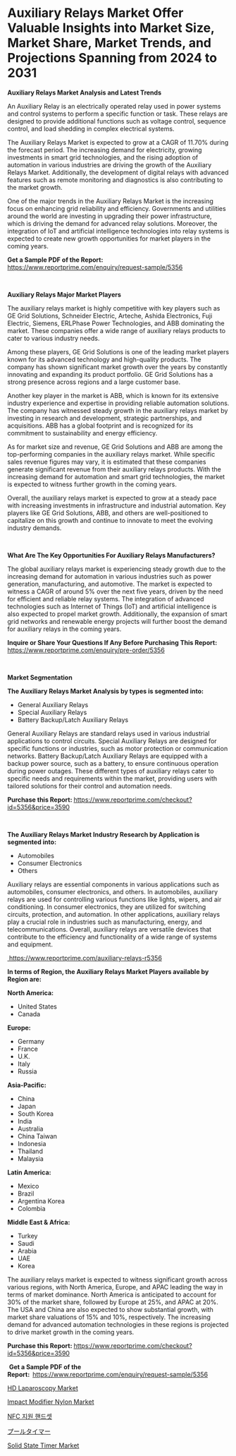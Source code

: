 <p><h1>Auxiliary Relays Market Offer Valuable Insights into Market Size, Market Share, Market Trends, and Projections Spanning from 2024 to 2031</h1></p><p><strong>Auxiliary Relays Market Analysis and Latest Trends</strong></p>
<p><p>An Auxiliary Relay is an electrically operated relay used in power systems and control systems to perform a specific function or task. These relays are designed to provide additional functions such as voltage control, sequence control, and load shedding in complex electrical systems.</p><p>The Auxiliary Relays Market is expected to grow at a CAGR of 11.70% during the forecast period. The increasing demand for electricity, growing investments in smart grid technologies, and the rising adoption of automation in various industries are driving the growth of the Auxiliary Relays Market. Additionally, the development of digital relays with advanced features such as remote monitoring and diagnostics is also contributing to the market growth.</p><p>One of the major trends in the Auxiliary Relays Market is the increasing focus on enhancing grid reliability and efficiency. Governments and utilities around the world are investing in upgrading their power infrastructure, which is driving the demand for advanced relay solutions. Moreover, the integration of IoT and artificial intelligence technologies into relay systems is expected to create new growth opportunities for market players in the coming years.</p></p>
<p><strong>Get a Sample PDF of the Report:&nbsp;</strong> <a href="https://www.reportprime.com/enquiry/request-sample/5356">https://www.reportprime.com/enquiry/request-sample/5356</a></p>
<p>&nbsp;</p>
<p><strong>Auxiliary Relays Major Market Players</strong></p>
<p><p>The auxiliary relays market is highly competitive with key players such as GE Grid Solutions, Schneider Electric, Arteche, Ashida Electronics, Fuji Electric, Siemens, ERLPhase Power Technologies, and ABB dominating the market. These companies offer a wide range of auxiliary relays products to cater to various industry needs.</p><p>Among these players, GE Grid Solutions is one of the leading market players known for its advanced technology and high-quality products. The company has shown significant market growth over the years by constantly innovating and expanding its product portfolio. GE Grid Solutions has a strong presence across regions and a large customer base.</p><p>Another key player in the market is ABB, which is known for its extensive industry experience and expertise in providing reliable automation solutions. The company has witnessed steady growth in the auxiliary relays market by investing in research and development, strategic partnerships, and acquisitions. ABB has a global footprint and is recognized for its commitment to sustainability and energy efficiency.</p><p>As for market size and revenue, GE Grid Solutions and ABB are among the top-performing companies in the auxiliary relays market. While specific sales revenue figures may vary, it is estimated that these companies generate significant revenue from their auxiliary relays products. With the increasing demand for automation and smart grid technologies, the market is expected to witness further growth in the coming years.</p><p>Overall, the auxiliary relays market is expected to grow at a steady pace with increasing investments in infrastructure and industrial automation. Key players like GE Grid Solutions, ABB, and others are well-positioned to capitalize on this growth and continue to innovate to meet the evolving industry demands.</p></p>
<p>&nbsp;</p>
<p><strong>What Are The Key Opportunities For Auxiliary Relays Manufacturers?</strong></p>
<p><p>The global auxiliary relays market is experiencing steady growth due to the increasing demand for automation in various industries such as power generation, manufacturing, and automotive. The market is expected to witness a CAGR of around 5% over the next five years, driven by the need for efficient and reliable relay systems. The integration of advanced technologies such as Internet of Things (IoT) and artificial intelligence is also expected to propel market growth. Additionally, the expansion of smart grid networks and renewable energy projects will further boost the demand for auxiliary relays in the coming years.</p></p>
<p><strong>Inquire or Share Your Questions If Any Before Purchasing This Report:</strong> <a href="https://www.reportprime.com/enquiry/pre-order/5356">https://www.reportprime.com/enquiry/pre-order/5356</a></p>
<p>&nbsp;</p>
<p><strong>Market Segmentation</strong></p>
<p><strong>The Auxiliary Relays Market Analysis by types is segmented into:</strong></p>
<p><ul><li>General Auxiliary Relays</li><li>Special Auxiliary Relays</li><li>Battery Backup/Latch Auxiliary Relays</li></ul></p>
<p><p>General Auxiliary Relays are standard relays used in various industrial applications to control circuits. Special Auxiliary Relays are designed for specific functions or industries, such as motor protection or communication networks. Battery Backup/Latch Auxiliary Relays are equipped with a backup power source, such as a battery, to ensure continuous operation during power outages. These different types of auxiliary relays cater to specific needs and requirements within the market, providing users with tailored solutions for their control and automation needs.</p></p>
<p><strong>Purchase this Report:&nbsp;</strong><a href="https://www.reportprime.com/checkout?id=5356&price=3590">https://www.reportprime.com/checkout?id=5356&price=3590</a></p>
<p>&nbsp;</p>
<p><strong>The Auxiliary Relays Market Industry Research by Application is segmented into:</strong></p>
<p><ul><li>Automobiles</li><li>Consumer Electronics</li><li>Others</li></ul></p>
<p><p>Auxiliary relays are essential components in various applications such as automobiles, consumer electronics, and others. In automobiles, auxiliary relays are used for controlling various functions like lights, wipers, and air conditioning. In consumer electronics, they are utilized for switching circuits, protection, and automation. In other applications, auxiliary relays play a crucial role in industries such as manufacturing, energy, and telecommunications. Overall, auxiliary relays are versatile devices that contribute to the efficiency and functionality of a wide range of systems and equipment.</p></p>
<p><a href="https://www.reportprime.com/auxiliary-relays-r5356">&nbsp;https://www.reportprime.com/auxiliary-relays-r5356</a></p>
<p><strong>In terms of Region, the Auxiliary Relays Market Players available by Region are:</strong></p>
<p>
    <p> <strong> North America: </strong>
        <ul>
            <li>United States</li>
            <li>Canada</li>
        </ul>
        </p> 
    <p> <strong> Europe: </strong>
        <ul>
            <li>Germany</li>
            <li>France</li>
            <li>U.K.</li>
            <li>Italy</li>
            <li>Russia</li>
        </ul>
        </p> 
    <p> <strong> Asia-Pacific: </strong>
        <ul>
            <li>China</li>
            <li>Japan</li>
            <li>South Korea</li>
            <li>India</li>
            <li>Australia</li>
            <li>China Taiwan</li>
            <li>Indonesia</li>
            <li>Thailand</li>
            <li>Malaysia</li>
        </ul>
        </p> 
    <p> <strong> Latin America: </strong>
        <ul>
            <li>Mexico</li>
            <li>Brazil</li>
            <li>Argentina Korea</li>
            <li>Colombia</li>
        </ul>
        </p> 
    <p> <strong> Middle East & Africa: </strong>
        <ul>
            <li>Turkey</li>
            <li>Saudi</li>
            <li>Arabia</li>
            <li>UAE</li>
            <li>Korea</li>
        </ul>
    </p>
    </p>
<p><p>The auxiliary relays market is expected to witness significant growth across various regions, with North America, Europe, and APAC leading the way in terms of market dominance. North America is anticipated to account for 30% of the market share, followed by Europe at 25%, and APAC at 20%. The USA and China are also expected to show substantial growth, with market share valuations of 15% and 10%, respectively. The increasing demand for advanced automation technologies in these regions is projected to drive market growth in the coming years.</p></p>
<p><strong>Purchase this Report: </strong><a href="https://www.reportprime.com/checkout?id=5356&price=3590">https://www.reportprime.com/checkout?id=5356&price=3590</a></p>
<p>&nbsp;<strong>Get a Sample PDF of the Report:&nbsp;&nbsp;</strong><a href="https://www.reportprime.com/enquiry/request-sample/5356">https://www.reportprime.com/enquiry/request-sample/5356</a></p>
<p><strong></strong></p>
<p><p><a href="https://issuu.com/reportprime-2/docs/hd-laparoscopy-market-size-2030.pptx">HD Laparoscopy Market</a></p><p><a href="https://medium.com/@joshdavis1955/impact-modifier-nylon-market-a-global-and-regional-analysis-2024-2031-e7b0d7adb275">Impact Modifier Nylon Market</a></p><p><a href="https://github.com/vss5505pa7z1p/Market-Research-Report-List-3/blob/main/449273559125.md">NFC 지원 핸드셋</a></p><p><a href="https://github.com/pepo3k/Market-Research-Report-List-2/blob/main/117186355417.md">プールタイマー</a></p><p><a href="https://github.com/sofayahoo2023/Market-Research-Report-List-5/blob/main/solid-state-timer-market.md">Solid State Timer Market</a></p></p>